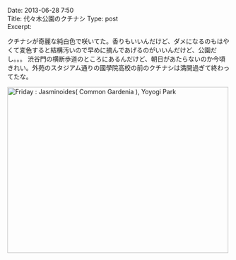 Date: 2013-06-28 7:50  
Title: 代々木公園のクチナシ
Type: post  
Excerpt:   

クチナシが奇麗な純白色で咲いてた。香りもいいんだけど、ダメになるのもはやくて変色すると結構汚いので早めに摘んであげるのがいいんだけど、公園だし。。。 渋谷門の横断歩道のところにあるんだけど、朝日があたらないのか今頃きれい。外苑のスタジアム通りの國學院高校の前のクチナシは満開過ぎて終わってたな。

<a href="http://www.flickr.com/photos/hdknr/9170335022/" title="Friday :  Jasminoides( Common Gardenia ), Yoyogi Park by hidelafoglia, on Flickr"><img src="http://farm8.staticflickr.com/7313/9170335022_351b760bf5.jpg" width="500" height="375" alt="Friday :  Jasminoides( Common Gardenia ), Yoyogi Park"></a>

